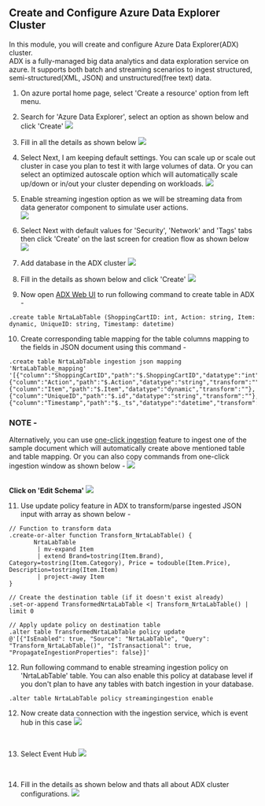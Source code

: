 ## Create and Configure Azure Data Explorer Cluster
In this module, you will create and configure Azure Data Explorer(ADX) cluster.<br>
ADX is a fully-managed big data analytics and data exploration service on azure. It supports both batch and streaming scenarios to ingest structured, semi-structured(XML, JSON) and unstructured(free text) data.

1. On azure portal home page, select 'Create a resource' option from left menu.
2. Search for 'Azure Data Explorer', select an option as shown below and click 'Create'
![](../images/ADX1.png)
3. Fill in all the details as shown below
![](../images/ADX2.png)
4. Select Next, I am keeping default settings. You can scale up or scale out cluster in case you plan to test it with large volumes of data. Or you can select an optimized autoscale option which will automatically scale up/down or in/out your cluster depending on workloads.
![](../images/ADX3.png)
5. Enable streaming ingestion option as we will be streaming data from data generator component to simulate user actions.  
![](../images/ADX4.png)
6. Select Next with default values for 'Security', 'Network' and 'Tags' tabs then click 'Create' on the last screen for creation flow as shown below
![](../images/ADX5.png)

7. Add database in the ADX cluster
![](../images/ADX6.png)

8. Fill in the details as shown below and click 'Create'
![](../images/ADX7.png)

9. Now open [ADX Web UI](https://dataexplorer.azure.com/) to run following command to create table in ADX -
```
.create table NrtaLabTable (ShoppingCartID: int, Action: string, Item: dynamic, UniqueID: string, Timestamp: datetime) 
```
10. Create corresponding table mapping for the table columns mapping to the fields in JSON document using this command -
```
.create table NrtaLabTable ingestion json mapping 'NrtaLabTable_mapping' '[{"column":"ShoppingCartID","path":"$.ShoppingCartID","datatype":"int","transform":""},{"column":"Action","path":"$.Action","datatype":"string","transform":""},{"column":"Item","path":"$.Item","datatype":"dynamic","transform":""},{"column":"UniqueID","path":"$.id","datatype":"string","transform":""},{"column":"Timestamp","path":"$._ts","datatype":"datetime","transform":""}]'
```
### NOTE -
Alternatively, you can use [one-click ingestion](https://docs.microsoft.com/en-us/azure/data-explorer/ingest-data-one-click) feature to ingest one of the sample document which will automatically create above mentioned table and table mapping. Or you can also copy commands from one-click ingestion window as shown below -
  ![](../images/OneClickIngestion1.png)
  <br/>
  <br/>

**Click on 'Edit Schema'**
  ![](../images/OneClickIngestion2.png)
  <br/>

11. Use update policy feature in ADX to transform/parse ingested JSON input with array as shown below -
```
// Function to transform data
.create-or-alter function Transform_NrtaLabTable() {
       NrtaLabTable 
        | mv-expand Item
        | extend Brand=tostring(Item.Brand), Category=tostring(Item.Category), Price = todouble(Item.Price), Description=tostring(Item.Item)
        | project-away Item
} 

// Create the destination table (if it doesn't exist already)
.set-or-append TransformedNrtaLabTable <| Transform_NrtaLabTable() | limit 0

// Apply update policy on destination table
.alter table TransformedNrtaLabTable policy update
@'[{"IsEnabled": true, "Source": "NrtaLabTable", "Query": "Transform_NrtaLabTable()", "IsTransactional": true, "PropagateIngestionProperties": false}]'
```
12. Run following command to enable streaming ingestion policy on 'NrtaLabTable' table. You can also enable this policy at database level if you don't plan to have any tables with batch ingestion in your database.
```
.alter table NrtaLabTable policy streamingingestion enable
```

12. Now create data connection with the ingestion service, which is event hub in this case
![](../images/ADX8.png)
<br/>

13. Select Event Hub
![](../images/ADX9.png)
<br/>

14. Fill in the details as shown below and thats all about ADX cluster configurations.
![](../images/ADX10.png)

